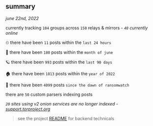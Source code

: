 
## summary
_june 22nd, 2022_

currently tracking `104` groups across `150` relays & mirrors - _`40` currently online_

⏲ there have been `11` posts within the `last 24 hours`

🦈 there have been `180` posts within the `month of june`

🪐 there have been `993` posts within the `last 90 days`

🏚 there have been `1813` posts within the `year of 2022`

🦕 there have been `4099` posts `since the dawn of ransomwatch`

there are `50` custom parsers indexing posts

_`20` sites using v2 onion services are no longer indexed - [support.torproject.org](https://support.torproject.org/onionservices/v2-deprecation/)_

> see the project [README](https://github.com/joshhighet/ransomwatch#ransomwatch--) for backend technicals
